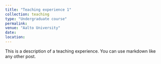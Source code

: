 ```yaml
---
title: "Teaching experience 1"
collection: teaching
type: "Undergraduate course"
permalink: 
venue: "Aalto University"
date: 
location: 
---
```


This is a description of a teaching experience. You can use markdown like any other post.

